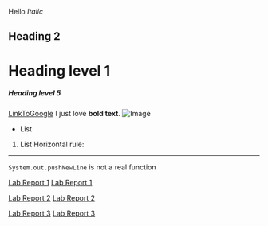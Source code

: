 Hello
*Italic*
## Heading 2
# Heading level 1
##### Heading level 5
[LinkToGoogle](http://google.com)
I just love __bold text__.
![Image](http://url/a.png)
* List
1. List
Horizontal rule:

---
`System.out.pushNewLine` is not a real function

[Lab Report 1](lab-report-1-week-2.html)
[Lab Report 1](https://jackthomas00.github.io/cse15l-lab-reports/lab-report-1-week-2.html)

[Lab Report 2](lab-report-2-week-4.html)
[Lab Report 2](https://jackthomas00.github.io/cse15l-lab-reports/lab-report-2-week-4.html)

[Lab Report 3](lab-report-3-week-6.html)
[Lab Report 3](https://jackthomas00.github.io/cse15l-lab-reports/lab-report-3-week-6.html)

